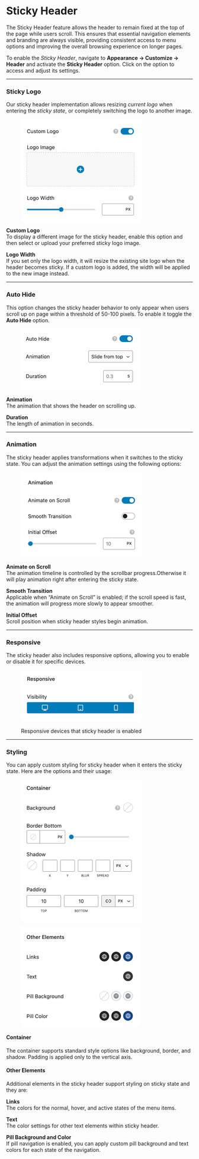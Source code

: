 # Sticky Header

The Sticky Header feature allows the header to remain fixed at the top of the page while users scroll. This ensures that essential navigation elements and branding are always visible, providing consistent access to menu options and improving the overall browsing experience on longer pages.

To enable the _Sticky Header_, navigate to **Appearance -> Customize -> Header** and activate the **Sticky Header** option. Click on the option to access and adjust its settings.​

***

### Sticky Logo

Our sticky header implementation allows resizing _current logo_ when entering the _sticky state_, or completely switching the logo to another image.

<figure><img src="../../.gitbook/assets/Sticky Header - Logo.jpg" alt="" width="324"><figcaption></figcaption></figure>

**Custom Logo**\
To display a different image for the sticky header, enable this option and then select or upload your preferred sticky logo image.​&#x20;

**Logo Width**\
If you set only the logo width, it will resize the existing site logo when the header becomes sticky. If a custom logo is added, the width will be applied to the new image instead.

***

### Auto Hide

This option changes the sticky header behavior to only appear when users scroll up on page within a threshold of 50-100 pixels. To enable it toggle the **Auto Hide** option.

<figure><img src="../../.gitbook/assets/Sticky Header - Auto Hide.jpg" alt="" width="322"><figcaption></figcaption></figure>

**Animation**\
The animation that shows the header on scrolling up.

**Duration**\
The length of animation in seconds.

***

### Animation

The sticky header applies transformations when it switches to the sticky state. You can adjust the animation settings using the following options:

<figure><img src="../../.gitbook/assets/Sticky Header - Animation.jpg" alt="" width="327"><figcaption></figcaption></figure>

**Animate on Scroll**\
The animation timeline is controlled by the scrollbar progress.​ Otherwise it will play animation right after entering the sticky state.

**Smooth Transition**\
Applicable when “Animate on Scroll” is enabled; if the scroll speed is fast, the animation will progress more slowly to appear smoother.

**Initial Offset**\
Scroll position when sticky header styles begin animation.

***

### Responsive

The sticky header also includes responsive options, allowing you to enable or disable it for specific devices.

<figure><img src="../../.gitbook/assets/Sticky Header - Responsive.jpg" alt="" width="325"><figcaption><p>Responsive devices that sticky header is enabled</p></figcaption></figure>

***

### Styling

You can apply custom styling for sticky header when it enters the sticky state. Here are the options and their usage:

<div><figure><img src="../../.gitbook/assets/Sticky Header - Style Options 1.jpg" alt="" width="325"><figcaption></figcaption></figure> <figure><img src="../../.gitbook/assets/Sticky Header - Style Options 2.jpg" alt="" width="320"><figcaption></figcaption></figure></div>

#### Container

The container supports standard style options like background, border, and shadow. Padding is applied only to the vertical axis.

#### Other Elements

Additional elements in the sticky header support styling on sticky state and they are:

**Links**\
The colors for the normal, hover, and active states of the menu items.

**Text**\
The color settings for other text elements within sticky header.

**Pill Background and Color**\
If pill navigation is enabled, you can apply custom pill background and text colors for each state of the navigation.
